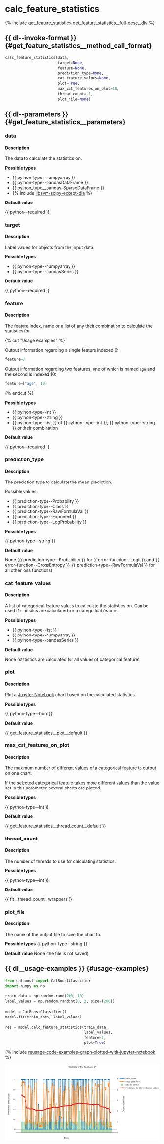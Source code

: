 # calc_feature_statistics

{% include [get_feature_statistics-get_feature_statistics__full-desc__div](../_includes/work_src/reusage-python/get_feature_statistics__full-desc__div.md) %}


## {{ dl--invoke-format }} {#get_feature_statistics__method_call_format}

```python
calc_feature_statistics(data,
                        target=None,
                        feature=None,
                        prediction_type=None,
                        cat_feature_values=None,
                        plot=True,
                        max_cat_features_on_plot=10,
                        thread_count=-1,
                        plot_file=None)
```

## {{ dl--parameters }} {#get_feature_statistics__parameters}

### data

#### Description

The data to calculate the statistics on.

**Possible types** 

- {{ python-type--numpyarray }}
- {{ python-type--pandasDataFrame }}
- {{ python_type__pandas-SparseDataFrame }}
- {% include [libsvm-scipy-except-dia](../_includes/work_src/reusage-formats/scipy-except-dia.md) %}

**Default value** 

{{ python--required }}

### target

#### Description

Label values for objects from the input data.

**Possible types** 

- {{ python-type--numpyarray }}
- {{ python-type--pandasSeries }}

**Default value** 

{{ python--required }}

### feature

#### Description

The feature index, name or a list of any their combination to calculate the statistics for.

{% cut "Usage examples" %}

Output information regarding a single feature indexed 0:
```python
feature=0
```

Output information regarding two features, one of which is named `age` and the second is indexed 10:

```python
feature=["age", 10]
```

{% endcut %}

**Possible types** 

- {{ python-type--int }}
- {{ python-type--string }}
- {{ python-type--list }} of {{ python-type--int }}, {{ python-type--string }} or their combination

**Default value** 

{{ python--required }}

### prediction_type

#### Description

The prediction type to calculate the mean prediction.

Possible values:
- {{ prediction-type--Probability }}
- {{ prediction-type--Class }}
- {{ prediction-type--RawFormulaVal }}
- {{ prediction-type--Exponent }}
- {{ prediction-type--LogProbability }}

**Possible types** 

{{ python-type--string }}

**Default value** 

None ({{ prediction-type--Probability }} for {{ error-function--Logit }} and {{ error-function--CrossEntropy }}, {{ prediction-type--RawFormulaVal }} for all other loss functions)

### cat_feature_values

#### Description

A list of categorical feature values to calculate the statistics on. Can be used if statistics are calculated for a categorical feature.

**Possible types** 

- {{ python-type--list }}
- {{ python-type--numpyarray }}
- {{ python-type--pandasSeries }}

**Default value**

None (statistics are calculated for all values of categorical feature)

### plot

#### Description

Plot a [Jupyter Notebook](../features/visualization_jupyter-notebook.md) chart based on the calculated statistics.

**Possible types** 

{{ python-type--bool }}

**Default value** 

{{ get_feature_statistics__plot__default }}

### max_cat_features_on_plot

#### Description

The maximum number of different values of a categorical feature to output on one chart.

If the selected categorical feature takes more different values than the value set in this parameter, several charts are plotted.

**Possible types** 

{{ python-type--int }}

**Default value** 

{{ get_feature_statistics__thread_count__default }}

### thread_count

#### Description

The number of threads to use for calculating statistics.

**Possible types** 

{{ python-type--int }}

**Default value** 

{{ fit__thread_count__wrappers }}

### plot_file

#### Description

The name of the output file to save the chart to.

**Possible types** {{ python-type--string }}

**Default value** None (the file is not saved)

## {{ dl__usage-examples }} {#usage-examples}

```python
from catboost import CatBoostClassifier
import numpy as np

train_data = np.random.rand(200, 10)
label_values = np.random.randint(0, 2, size=(200))

model = CatBoostClassifier()
model.fit(train_data, label_values)

res = model.calc_feature_statistics(train_data,
                                    label_values,
                                    feature=2,
                                    plot=True)

```

{% include [reusage-code-examples-graph-plotted-with-jupyter-notebook](../_includes/work_src/reusage-code-examples/graph-plotted-with-jupyter-notebook.md) %}

![](../images/interface__visualization-tools__jupyter__get_feature_statistics__classifier.png)
